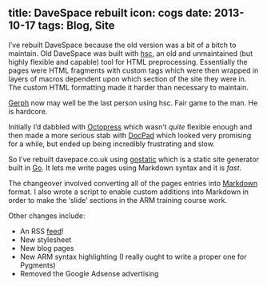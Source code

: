 title: DaveSpace rebuilt
icon: cogs
date: 2013-10-17
tags: Blog, Site
----

I’ve rebuilt DaveSpace because the old version was a bit of a bitch to maintain. Old DaveSpace was built with [hsc](https://github.com/mbethke/hsc), an old and unmaintained (but highly flexible and capable) tool for HTML preprocessing. Essentially the pages were HTML fragments with custom tags which were then wrapped in layers of macros dependent upon which section of the site they were in. The custom HTML formatting made it harder than necessary to maintain.

[Gerph](http://www.gerph.org/) now may well be the last person using hsc. Fair game to the man. He is hardcore.

Initially I’d dabbled with [Octopress](http://octopress.org/) which wasn’t _quite_ flexible enough and then made a more serious stab with [DocPad](http://docpad.org/) which looked very promising for a while, but ended up being incredibly frustrating and slow.

So I’ve rebuilt davepace.co.uk using [gostatic](http://github.com/piranha/gostatic) which is a static site generator built in [Go](http://golang.org/). It lets me write pages using Markdown syntax and it is *fast*.

The changeover involved converting all of the pages entries into [Markdown](http://daringfireball.net/projects/markdown/) format. I also wrote a script to enable custom additions into Markdown in order to make the ‘slide’ sections in the ARM training course work.

Other changes include:

+ An RSS <a href="/blog.atom">feed</a>!
+ New stylesheet
+ New blog pages
+ New ARM syntax highlighting (I really ought to write a proper one for Pygments)
+ Removed the Google Adsense advertising
